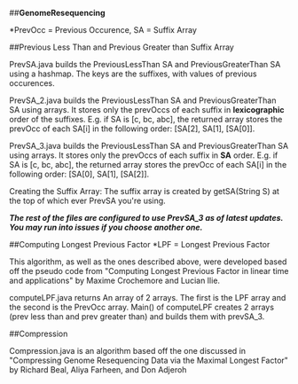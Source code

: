 ##__GenomeResequencing__

*PrevOcc = Previous Occurence, SA = Suffix Array

##Previous Less Than and Previous Greater than Suffix Array

PrevSA.java builds the PreviousLessThan SA and PreviousGreaterThan SA using a hashmap. The keys are the suffixes, with values of previous occurences. 

PrevSA_2.java builds the PreviousLessThan SA and PreviousGreaterThan SA using arrays. It stores only the prevOccs of each suffix in __lexicographic__ order of the suffixes. 
E.g. if SA is [c, bc, abc], the returned array stores the prevOcc of each SA[i] in the following order: [SA[2], SA[1], [SA[0]].

PrevSA_3.java builds the PreviousLessThan SA and PreviousGreaterThan SA using arrays. It stores only the prevOccs of each suffix in __SA__ order. 
E.g. if SA is [c, bc, abc], the returned array stores the prevOcc of each SA[i] in the following order: [SA[0], SA[1], [SA[2]].

Creating the Suffix Array: The suffix array is created by getSA(String S) at the top of which ever PrevSA you're using. 

*__The rest of the files are configured to use PrevSA_3 as of latest updates. You may run into issues if you choose another one.__*

##Computing Longest Previous Factor
 *LPF = Longest Previous Factor
 
 This algorithm, as well as the ones described above, were developed based off the pseudo code from "Computing Longest Previous Factor in linear time and applications" by Maxime Crochemore and Lucian Ilie.
 
 computeLPF.java returns An array of 2 arrays. The first is the LPF array and the second is the PrevOcc array.
 Main() of computeLPF creates 2 arrays (prev less than and prev greater than) and builds them with prevSA_3.  
 
 ##Compression
 
Compression.java is an algorithm based off the one discussed in "Compressing Genome Resequencing Data via the Maximal Longest Factor" by Richard Beal, Aliya Farheen, and Don Adjeroh
